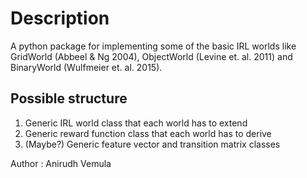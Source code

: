 # Description

A python package for implementing some of the basic IRL worlds like GridWorld (Abbeel & Ng 2004), ObjectWorld (Levine et. al. 2011) and BinaryWorld (Wulfmeier et. al. 2015).

## Possible structure

1. Generic IRL world class that each world has to extend
2. Generic reward function class that each world has to derive
3. (Maybe?) Generic feature vector and transition matrix classes


Author : Anirudh Vemula
